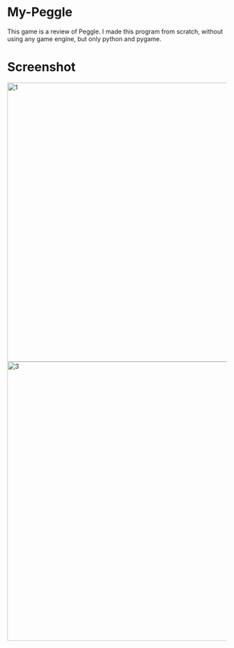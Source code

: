 # My-Peggle
This game is a review of Peggle. I made this program from scratch, without using  any game engine, but only python and pygame. 
# Screenshot
<img width="640" alt="1" src="https://user-images.githubusercontent.com/67547484/193798662-c65530fa-8819-4ef9-93fb-0b83640143a1.png">
<img width="640" alt="3" src="https://user-images.githubusercontent.com/67547484/193798684-dfebbfa0-13e6-4631-942d-c457fe3dcc5b.png">
